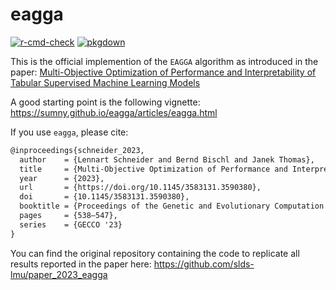 
# eagga

<!-- badges: start -->

[![r-cmd-check](https://github.com/sumny/eagga/actions/workflows/r-cmd-check.yml/badge.svg?branch=main)](https://github.com/sumny/eagga/actions/workflows/r-cmd-check.yml)
[![pkgdown](https://img.shields.io/badge/Website-Documentation-blue)](https://sumny.github.io/eagga/)
<!-- badges: end -->

This is the official implemention of the `EAGGA` algorithm as introduced
in the paper: [Multi-Objective Optimization of Performance and
Interpretability of Tabular Supervised Machine Learning
Models](https://doi.org/10.1145/3583131.3590380)

A good starting point is the following vignette:
<https://sumny.github.io/eagga/articles/eagga.html>

If you use `eagga`, please cite:

``` tex
@inproceedings{schneider_2023,
  author    = {Lennart Schneider and Bernd Bischl and Janek Thomas},
  title     = {Multi-Objective Optimization of Performance and Interpretability of Tabular Supervised Machine Learning Models},
  year      = {2023},
  url       = {https://doi.org/10.1145/3583131.3590380},
  doi       = {10.1145/3583131.3590380},
  booktitle = {Proceedings of the Genetic and Evolutionary Computation Conference},
  pages     = {538–547},
  series    = {GECCO '23}
}
```

You can find the original repository containing the code to replicate
all results reported in the paper here:
<https://github.com/slds-lmu/paper_2023_eagga>

